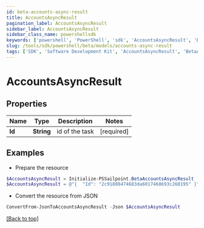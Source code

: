 ```yaml
---
id: beta-accounts-async-result
title: AccountsAsyncResult
pagination_label: AccountsAsyncResult
sidebar_label: AccountsAsyncResult
sidebar_class_name: powershellsdk
keywords: ['powershell', 'PowerShell', 'sdk', 'AccountsAsyncResult', 'BetaAccountsAsyncResult'] 
slug: /tools/sdk/powershell/beta/models/accounts-async-result
tags: ['SDK', 'Software Development Kit', 'AccountsAsyncResult', 'BetaAccountsAsyncResult']
---
```



# AccountsAsyncResult

## Properties

Name | Type | Description | Notes
------------ | ------------- | ------------- | -------------
**Id** | **String** | id of the task | [required]

## Examples

- Prepare the resource
```powershell
$AccountsAsyncResult = Initialize-PSSailpoint.BetaAccountsAsyncResult  -Id 2c91808474683da6017468693c260195
$AccountsAsyncResult = @"{  "Id": "2c91808474683da6017468693c260195" }"@
```

- Convert the resource from JSON
```powershell
ConvertFrom-JsonToAccountsAsyncResult -Json $AccountsAsyncResult
```


[[Back to top]](#) 

